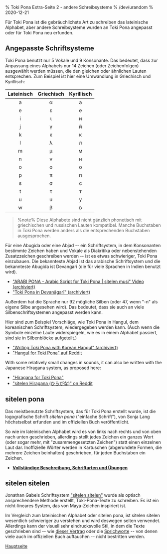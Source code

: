 % Toki Pona Extra-Seite 2 - andere Schreibsysteme
% /dev/urandom
% 2020-12-21

Für Toki Pona ist die gebräuchlichste Art zu schreiben das lateinische Alphabet, 
aber andere Schreibsysteme wurden an Toki Pona angepasst oder für Toki Pona 
neu erfunden.

## Angepasste Schriftsysteme

Toki Pona benutzt nur 5 Vokale und 9 Konsonante. Das bedeutet, dass zur 
Anpassung eines Alphabets nur 14 Zeichen (oder Zeichenfolgen) ausgewählt 
werden müssen, die den gleichen oder ähnlichen Lauten entsprechen. Zum 
Beispiel ist hier eine Umwandlung in Griechisch und Kyrillisch:

| Lateinisch | Griechisch | Kyrillisch |
|:-----:|:-----:|:--------:|
| a | α | а |
| e | ε | е |
| i | ι | и |
| j | γ | й |
| k | κ | к |
| l | λ | л |
| m | μ | м |
| n | ν | н |
| o | ο | о |
| p | π | п |
| s | σ | с |
| t | τ | т |
| u | υ | у |
| w | β | в |

> %note%
> Diese Alphabete sind nicht gänzlich phonetisch mit griechischen und russischen 
> Lauten kompatibel. Manche Buchstaben in Toki Pona werden anders als die 
> entsprechenden Buchstaben ausgesprochen.

Für eine Abugida oder eine Abjad -- ein Schriftsystem, in dem Konsonanten 
bestimmte Zeichen haben und Vokale als Diakritika oder nebenstehenden 
Zusatzzeichen geschreiben werden -- ist es etwas schwieriger, Toki Pona 
einzubauen. Die bekannteste Abjad ist das arabische Schriftsystem und die 
bekannteste Abugida ist Devangari (die für viele Sprachen in Indien benutzt 
wird).

* ["ARABI PONA - Arabic Script for Toki Pona | sitelen musi" Video (archiviert)][arabic]
* ["Toki Pona in Devanāgarī" (archiviert)][devanagari]

[arabic]:https://web.archive.org/web/20200618130953/https://www.youtube.com/watch?v=Mh9Wypm6pXs
[devanagari]:https://web.archive.org/web/20060727115116/http://www.deadlybrain.org/projects/tokipona/deva_guja.php

Außerdem hat die Sprache nur 92 mögliche Silben (oder 47, wenn "-n" als eigene 
Silbe angesehen wird). Das bedeutet, dass sie auch an viele 
Silbenschriftsystemen angepasst werden kann.

Hier sind zum Beispiel Vorschläge, wie Toki Pona in Hangul, dem koreanischen 
Schriftsystem, wiedergegeben werden kann. (Auch wenn die Symbole einzelne 
Laute widerspiegeln, wie es in einem Alphabet passiert, sind sie in 
Silbenblöcke aufgeteilt.)

* ["Writing Toki Pona with Korean Hangul" (archiviert)][hangularch]
* ["Hangul for Toki Pona" auf Reddit][hangulred]

[hangularch]:https://web.archive.org/web/20070313181500/http://www.tokipona.bravehost.com/korean.html
[hangulred]:https://www.reddit.com/r/tokipona/comments/8mx951/hangul_for_toki_pona/

With some relatively small changes in sounds, it can also be written with the
Japanese Hiragana system, as proposed here:

* ["Hiragana for Toki Pona"][hiragana1]
* ["sitelen Hiragana (ひらがな)" on Reddit][hiragana_red]

[hiragana1]:https://www.deviantart.com/derroflcopter/journal/Hiragana-for-Toki-Pona-339541633
[hiragana_red]:https://www.reddit.com/r/tokipona/comments/e7g91u/sitelen_hiragana_%E3%81%B2%E3%82%89%E3%81%8C%E3%81%AA/

## sitelen pona

Das meistbenutzte Schriftsystem, das für Toki Pona erstellt wurde, ist die 
logografische Schrift *sitelen pona* ("einfache Schrift"), von Sonja Lang 
höchstselbst erfunden und im offiziellen Buch veröffentlicht.

So wie im lateinischen Alphabet wird es von links nach rechts und von oben nach 
unten geschrieben, allerdings stellt jedes Zeichen ein ganzes Wort (oder sogar 
mehr, mit "zusammengesetzten Zeichen") statt einen einzelnen Laut dar. 
Inoffizielle Wörter werden in Kartuschen (abgerundete Formen, die mehrere Zeichen 
beinhalten) geschrieben, für jeden Buchstaben ein Zeichen.

* **[Vollständige Beschreibung, Schriftarten und Übungen](de/sitelen_pona)**

## sitelen sitelen

Jonathan Gabels Schriftsystem ["sitelen sitelen"](https://jonathangabel.com/toki-pona/)
wurde als optisch ansprechendere Methode erstellt, Toki-Pona-Texte zu 
schreiben. Es ist ein nicht-lineares System, das von Maya-Zeichen 
inspiriert ist.

Im Vergleich zum lateinischen Alphabet oder sitelen pona, ist sitelen sitelen 
wesentlich schwieriger zu verstehen und wird deswegen selten verwendet. 
Allerdings kann der visuell sehr eindrucksvolle Stil, in dem die Texte 
geschrieben sind -- wie [dieser Vertrag](https://www.jonathangabel.com/archive/2012/artworks_lipu-lawa-pi-esun-kama.html)
oder die [Sprichworte](https://jonathangabel.com/toki-pona/dictionaries/gallery/) 
-- von denen viele auch im offiziellen Buch auftauchen -- nicht bestritten werden.

[Hauptseite](de)
